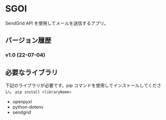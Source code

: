 # SGOI
SendGrid API を使用してメールを送信するアプリ。

## バージョン履歴
### v1.0 (22-07-04)

## 必要なライブラリ
下記のライブラリが必要です。pip コマンドを使用してインストールしてください。
`pip install <libraryName>`
- openpyxl
- python-dotenv
- sendgrid
